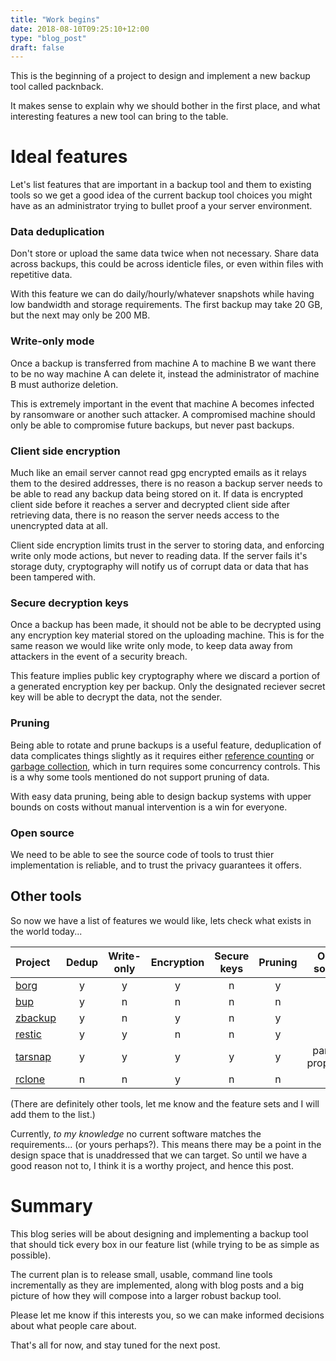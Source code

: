 ```yaml
---
title: "Work begins"
date: 2018-08-10T09:25:10+12:00
type: "blog_post"
draft: false
---
```


This is the beginning of a project to design and implement a new backup tool called
packnback.

It makes sense to explain why we should bother in the first place,
and what interesting features a new tool can bring to the table.

# Ideal features

Let's list features that are important in a backup tool and
them to existing tools so we get a good idea of the current backup tool
choices you might have as an administrator trying to bullet proof a your server environment.

### Data deduplication

Don't store or upload the same data twice when not necessary. 
Share data across backups, this could be across identicle files,
or even within files with repetitive data.

With this feature we can do daily/hourly/whatever snapshots
while having low bandwidth and storage requirements. The 
first backup may take 20 GB, but the next may only be 200 MB.

### Write-only mode

Once a backup is transferred from machine A to machine B
we want there to be no way machine A can delete it, instead
the administrator of machine B must authorize deletion.

This is extremely important in the event that machine A becomes
infected by ransomware or another such attacker. A compromised
machine should only be able to compromise future backups,
but never past backups.

### Client side encryption

Much like an email server cannot read gpg encrypted emails as
it relays them to the desired addresses,
there is no reason a backup server needs to be able to read
any backup data being stored on it. If data is encrypted client
side before it reaches a server and decrypted client side after
retrieving data, there is no reason the server needs access to the 
unencrypted data at all.

Client side encryption limits trust in the server to storing data, and enforcing
write only mode actions, but never to reading data. If
the server fails it's storage duty, cryptography will notify
us of corrupt data or data that has been tampered with.

### Secure decryption keys

Once a backup has been made, it should not be able
to be decrypted using any encryption key material
stored on the uploading machine. This is for the same
reason we would like write only mode, to keep data away
from attackers in the event of a security breach.

This feature implies public key cryptography where we discard a 
portion of a generated encryption key per backup. Only the designated
reciever secret key will be able to decrypt the data, not the sender.

### Pruning

Being able to rotate and prune backups is a useful feature,
deduplication of data complicates things slightly as
it requires either [reference counting](https://en.wikipedia.org/wiki/Reference_counting)
or [garbage collection](https://en.wikipedia.org/wiki/Garbage_collection_(computer_science)),
which in turn requires some concurrency controls. This is a why some
tools mentioned do not support pruning of data.

With easy data pruning, being able to design backup systems with upper bounds on costs
without manual intervention is a win for everyone.

### Open source

We need to be able to see the source code of tools
to trust thier implementation is reliable, and to trust
the privacy guarantees it offers.

## Other tools

So now we have a list of features we would like, lets check what exists in the world
today...

Project | Dedup | Write-only | Encryption | Secure keys | Pruning | Open source 
:--- | :---: | :---: | :---: | :---: | :---: | :---: 
[borg](https://borgbackup.readthedocs.io/en/stable/) | y | y | y | n | y | y 
[bup](https://github.com/bup/bup) | y | n | n | n | n | y 
[zbackup](https://github.com/bup/bup) | y | n | y | n | y | y 
[restic](https://restic.net/)      | y | y | n | n | y | y 
[tarsnap](https://www.tarsnap.com/) | y | y | y | y | y | partial-proprietry 
[rclone](https://rclone.org/) | n | n | y | n | n | n

(There are definitely other tools, let me know and the feature sets and I will add them to the list.)

Currently, *to my knowledge* no current software matches the requirements... (or yours perhaps?). This
means there may be a point in the design space that is unaddressed that we can target. So until
we have a good reason not to, I think it is a worthy project, and hence this post.

# Summary

This blog series will be about designing and implementing a backup tool
that should tick every box in our feature list (while trying to be as simple as possible).

The current plan is to release small, usable, command line tools incrementally as they are implemented,
along with blog posts and a big picture of how they will compose into a larger robust backup tool.

Please let me know if this interests you, so we can make informed decisions about what people care about.

That's all for now, and stay tuned for the next post.
